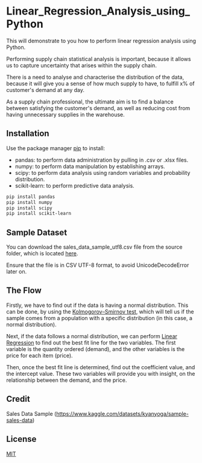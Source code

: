 # Linear_Regression_Analysis_using_Python

This will demonstrate to you how to perform linear regression analysis using Python.

Performing supply chain statistical analysis is important, because it allows us to capture uncertainty that arises within the supply chain.

There is a need to analyse and characterise the distribution of the data, because it will give you a sense of how much supply to have, to fulfill x% of customer's demand at any day.

As a supply chain professional, the ultimate aim is to find a balance between satisfying the customer's demand, as well as reducing cost from having unnecessary supplies in the warehouse.

## Installation

Use the package manager [pip](https://pip.pypa.io/en/stable/) to install:

- pandas: to perform data administration by pulling in .csv or .xlsx files.
- numpy: to perform data manipulation by establishing arrays.
- scipy: to perform data analysis using random variables and probability distribution.
- scikit-learn: to perform predictive data analysis.

```bash
pip install pandas
pip install numpy
pip install scipy
pip install scikit-learn
```

## Sample Dataset

You can download the sales_data_sample_utf8.csv file from the source folder, which is located [here](https://github.com/dwoo-work/Linear_Regression_Analysis_using_Python/tree/main/src).

Ensure that the file is in CSV UTF-8 format, to avoid UnicodeDecodeError later on.

## The Flow

Firstly, we have to find out if the data is having a normal distribution. This can be done, by using the [Kolmogorov–Smirnov test](https://towardsdatascience.com/kolmogorov-smirnov-test-84c92fb4158d), which will tell us if the sample comes from a population with a specific distribution (in this case, a normal distribution).

Next, if the data follows a normal distribution, we can perform [Linear Regression](https://www.ibm.com/sg-en/topics/linear-regression) to find out the best fit line for the two variables. The first variable is the quantity ordered (demand), and the other variables is the price for each item (price).

Then, once the best fit line is determined, find out the coefficient value, and the intercept value. These two variables will provide you with insight, on the relationship between the demand, and the price.

## Credit

Sales Data Sample (https://www.kaggle.com/datasets/kyanyoga/sample-sales-data)

## License

[MIT](https://choosealicense.com/licenses/mit/)